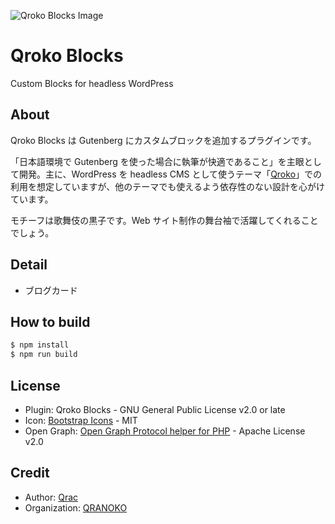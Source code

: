 ![Qroko Blocks Image](https://i.gyazo.com/916d5c412df54cd0a111e5396ff00174.png)

# Qroko Blocks

Custom Blocks for headless WordPress

## About

Qroko Blocks は Gutenberg にカスタムブロックを追加するプラグインです。

「日本語環境で Gutenberg を使った場合に執筆が快適であること」を主眼として開発。主に、WordPress を headless CMS として使うテーマ「[Qroko](https://github.com/qrac/qroko)」での利用を想定していますが、他のテーマでも使えるよう依存性のない設計を心がけています。

モチーフは歌舞伎の黒子です。Web サイト制作の舞台袖で活躍してくれることでしょう。

## Detail

- ブログカード

## How to build

```bash
$ npm install
$ npm run build
```

## License

- Plugin: Qroko Blocks - GNU General Public License v2.0 or late
- Icon: [Bootstrap Icons](https://icons.getbootstrap.com/) - MIT
- Open Graph: [Open Graph Protocol helper for PHP](https://github.com/scottmac/opengraph/blob/master/OpenGraph.php) - Apache License v2.0

## Credit

- Author: [Qrac](https://qrac.jp)
- Organization: [QRANOKO](https://qranoko.jp)
